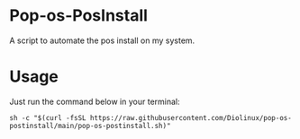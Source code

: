 # Pop-os-PosInstall
A script to automate the pos install on my system.

# Usage
Just run the command below in your terminal:
```
sh -c "$(curl -fsSL https://raw.githubusercontent.com/Diolinux/pop-os-postinstall/main/pop-os-postinstall.sh)"
```

